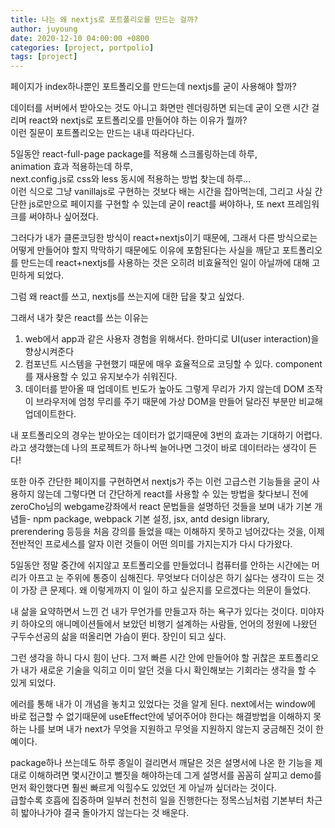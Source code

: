 ```yaml
---
title: 나는 왜 nextjs로 포트폴리오를 만드는 걸까?
author: juyoung
date: 2020-12-10 04:00:00 +0800
categories: [project, portpolio]
tags: [project]
---
```


페이지가 index하나뿐인 포트폴리오를 만드는데 nextjs를 굳이 사용해야 할까?  
 
데이터를 서버에서 받아오는 것도 아니고 화면만 렌더링하면 되는데 굳이 오랜 시간 걸리며 react와 nextjs로 포트폴리오를 만들어야 하는 이유가 뭘까?  
이런 질문이 포트폴리오는 만드는 내내 따라다닌다.

5일동안 react-full-page package를 적용해 스크롤링하는데 하루,  
animation 효과 적용하는데 하루,  
next.config.js로 css와 less 동시에 적용하는 방법 찾는데 하루...  
이런 식으로 그냥 vanillajs로 구현하는 것보다 배는 시간을 잡아먹는데, 그리고 사실 간단한 js로만으로 페이지를 구현할 수 있는데 굳이 react를 써야하나, 또 next 프레임워크를 써야하나 싶어졌다.  

그러다가 내가 클론코딩한 방식이 react+nextjs이기 때문에, 그래서 다른 방식으로는 어떻게 만들어야 할지 막막하기 때문에도 이유에 포함된다는 사실을 깨닫고 포트폴리오를 만드는데 react+nextjs를 사용하는 것은 오히려 비효율적인 일이 아닐까에 대해 고민하게 되었다.  

그럼 왜 react를 쓰고, nextjs를 쓰는지에 대한 답을 찾고 싶었다.  

그래서 내가 찾은 react를 쓰는 이유는
1. web에서 app과 같은 사용자 경험을 위해서다. 한마디로 UI(user interaction)을 향상시켜준다
2. 컴포넌트 시스템을 구현했기 때문에 매우 효율적으로 코딩할 수 있다. component를 재사용할 수 있고 유지보수가 쉬워진다. 
3. 데이터를 받아올 때 업데이트 빈도가 높아도 그렇게 무리가 가지 않는데 DOM 조작이 브라우저에 엄청 무리를 주기 때문에 가상 DOM을 만들어 달라진 부분만 비교해 업데이트한다.

내 포트폴리오의 경우는 받아오는 데이터가 없기때문에 3번의 효과는 기대하기 어렵다.  
라고 생각했는데 나의 프로젝트가 하나씩 늘어나면 그것이 바로 데이터라는 생각이 든다!  

또한 아주 간단한 페이지를 구현하면서 nextjs가 주는 이런 고급스런 기능들을 굳이 사용하지 않는데 그렇다면 더 간단하게 react를 사용할 수 있는 방법을 찾다보니 전에 zeroCho님의 webgame강좌에서 react 문법들을 설명하던 것들을 보며 내가 기본 개념들- npm package, webpack 기본 설정, jsx, antd design library, prerendering 등등을 처음 강의를 들었을 때는 이해하지 못하고 넘어갔다는 것을, 이제 전반적인 프로세스를 알자 이런 것들이 어떤 의미를 가지는지가 다시 다가왔다.  

5일동안 정말 중간에 쉬지않고 포트폴리오를 만들었더니 컴퓨터를 안하는 시간에는 머리가 아프고 눈 주위에 통증이 심해진다. 무엇보다 더이상은 하기 싫다는 생각이 드는 것이 가장 큰 문제다. 왜 이렇게까지 이 일이 하고 싶은지를 모르겠다는 의문이 들었다.  

내 삶을 요약하면서 느낀 건 내가 무언가를 만들고자 하는 욕구가 있다는 것이다.
미야자키 하야오의 애니메이션들에서 보았던 비행기 설계하는 사람들, 언어의 정원에 나왔던 구두수선공의 삶을 떠올리면 가슴이 뛴다. 장인이 되고 싶다.  

그런 생각을 하니 다시 힘이 난다. 그저 빠른 시간 안에 만들어야 할 귀찮은 포트폴리오가 내가 새로운 기술을 익히고 이미 알던 것을 다시 확인해보는 기회라는 생각을 할 수 있게 되었다.  

에러를 통해 내가 이 개념을 놓치고 있었다는 것을 알게 된다. next에서는 window에 바로 접근할 수 없기때문에 useEffect안에 넣어주어야 한다는 해결방법을 이해하지 못하는 나를 보며 내가 next가 무엇을 지원하고 무엇을 지원하지 않는지 궁금해진 것이 한 예이다.  

package하나 쓰는데도 하루 종일이 걸리면서 깨달은 것은 설명서에 나온 한 기능을 제대로 이해하려면 몇시간이고 뻘짓을 해야하는데 그게 설명서를 꼼꼼히 살피고 demo를 먼저 확인했다면 훨씬 빠르게 익힐수도 있었던 게 아닐까 싶더라는 것이다.  
급할수록 호흡에 집중하며 일부러 천천히 일을 진행한다는 정목스님처럼 기본부터 차근히 밟아나가야 결국 돌아가지 않는다는 것 배운다.